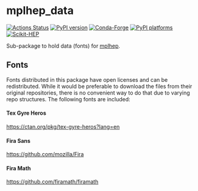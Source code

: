 # mplhep_data
[![Actions Status][actions-badge]][actions-link]
[![PyPI version][pypi-version]][pypi-link]
[![Conda-Forge][conda-badge]][conda-link]
[![PyPI platforms][pypi-platforms]][pypi-link]
[![Scikit-HEP][sk-badge]](https://scikit-hep.org/)

Sub-package to hold data (fonts) for [mplhep](https://github.com/scikit-hep/mplhep).

[actions-badge]:            https://github.com/Scikit-HEP/mplhep_data/workflows/CI/badge.svg
[actions-link]:             https://github.com/Scikit-HEP/mplhep_data/actions
[black-badge]:              https://img.shields.io/badge/code%20style-black-000000.svg
[black-link]:               https://github.com/psf/black
[conda-badge]:              https://img.shields.io/conda/vn/conda-forge/mplhep_data
[conda-link]:               https://github.com/conda-forge/mplhep_data-feedstock
[github-discussions-badge]: https://img.shields.io/static/v1?label=Discussions&message=Ask&color=blue&logo=github
[github-discussions-link]:  https://github.com/Scikit-HEP/mplhep_data/discussions
[gitter-badge]:             https://badges.gitter.im/https://github.com/Scikit-HEP/mplhep_data/community.svg
[gitter-link]:              https://gitter.im/https://github.com/Scikit-HEP/mplhep_data/community?utm_source=badge&utm_medium=badge&utm_campaign=pr-badge
[pypi-link]:                https://pypi.org/project/mplhep_data/
[pypi-platforms]:           https://img.shields.io/pypi/pyversions/mplhep_data
[pypi-version]:             https://badge.fury.io/py/mplhep_data.svg
[rtd-badge]:                https://readthedocs.org/projects/mplhep_data/badge/?version=latest
[rtd-link]:                 https://mplhep_data.readthedocs.io/en/latest/?badge=latest
[sk-badge]:                 https://scikit-hep.org/assets/images/Scikit--HEP-Project-blue.svg

## Fonts
Fonts distributed in this package have open licenses and can be redistributed. While it
would be preferable to download the files from their original repositories, there is no
convenient way to do that due to varying repo structures. The following fonts are
included:

#### Tex Gyre Heros
https://ctan.org/pkg/tex-gyre-heros?lang=en

#### Fira Sans
https://github.com/mozilla/Fira

#### Fira Math
https://github.com/firamath/firamath
